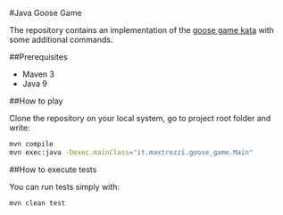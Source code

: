 #Java Goose Game

The repository contains an implementation of the [goose game kata](https://github.com/xpeppers/goose-game-kata) with some additional commands.

##Prerequisites

* Maven 3
* Java 9

##How to play

Clone the repository on your local system, go to project root folder and write:

```bash
mvn compile
mvn exec:java -Dexec.mainClass="it.maxtrezzi.goose_game.Main"
```

##How to execute tests

You can run tests simply with:

```bash
mvn clean test 
```



